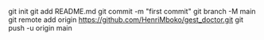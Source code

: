 git init
git add README.md
git commit -m "first commit"
git branch -M main
git remote add origin https://github.com/HenriMboko/gest_doctor.git
git push -u origin main